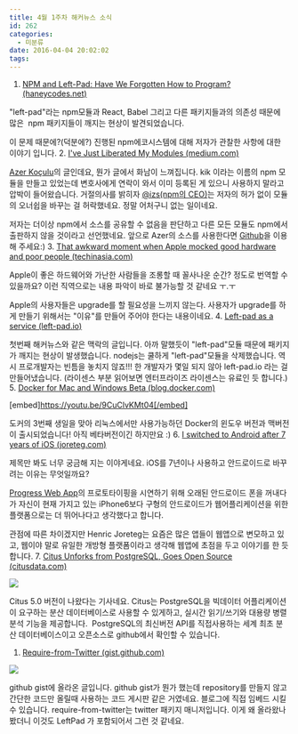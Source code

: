 ```yaml
---
title: 4월 1주차 해커뉴스 소식
id: 262
categories:
  - 미분류
date: 2016-04-04 20:02:02
tags:
---
```


1.  [NPM and Left-Pad: Have We Forgotten How to Program? (haneycodes.net)](http://www.haneycodes.net/npm-left-pad-have-we-forgotten-how-to-program/)

"left-pad"라는 npm모듈과 React, Babel 그리고 다른 패키지들과의 의존성 때문에 많은  npm 패키지들이 깨지는 현상이 발견되었습니다.

이 문제 때문에?(덕분에?) 진행된 npm에코시스템에 대해 저자가 관찰한 사항에 대한 이야기 입니다.
2\. [I've Just Liberated My Modules (medium.com)](https://medium.com/@azerbike/i-ve-just-liberated-my-modules-9045c06be67c)

[Azer Koçulu](https://medium.com/@azerbike)의 글인데요, 뭔가 글에서 화남이 느껴집니다. kik 이라는 이름의 npm 모듈을 만들고 있었는데 변호사에게 연락이 와서 이미 등록된 게 있으니 사용하지 말라고 압박이 들어왔습니다. 거절의사를 밝히자 [@izs(npm의 CEO)](https://twitter.com/izs)는 저자의 허가 없이 모듈의 오너쉽을 바꾸는 걸 허락했네요. 정말 어처구니 없는 일이네요.

저자는 더이상 npm에서 소스를 공유할 수 없음을 판단하고 다른 모든 모듈도 npm에서 출판하지 않을 것이라고 선언했네요. 앞으로 Azer의 소스를 사용한다면 [Github](https://github.com/azer)을 이용해 주세요:)
3\. [That awkward moment when Apple mocked good hardware and poor people (techinasia.com)](https://www.techinasia.com/awkward-moment-apple-mocked-good-hardware-poor-people)

Apple이 좋은 하드웨어와 가난한 사람들을 조롱할 때 꼴사나운 순간? 정도로 번역할 수 있을까요? 이런 직역으로는 내용 파악이 바로 불가능할 것 같네요 ㅜ.ㅜ

Apple의 사용자들은 upgrade를 할 필요성을 느끼지 않는다. 사용자가 upgrade를 하게 만들기 위해서는 "이유"를 만들어 주어야 한다는 내용이네요.
4\. [Left-pad as a service (left-pad.io)](http://left-pad.io/)

첫번째 해커뉴스와 같은 맥락의 글입니다. 아까 말했듯이 "left-pad"모듈 때문에 패키지가 깨지는 현상이 발생했습니다. nodejs는 쿨하게 "left-pad"모듈을 삭제했습니다. 역시 프로개발자는 빈틈을 놓치지 않죠!!! 한 개발자가 몇일 되지 않아 left-pad.io 라는 걸 만들어냈습니다. (라이센스 부분 읽어보면 엔터프라이즈 라이센스는 유료인 듯 합니다.)
5\. [Docker for Mac and Windows Beta (blog.docker.com)](https://blog.docker.com/2016/03/docker-for-mac-windows-beta/)

[embed]https://youtu.be/9CuClvKMt04[/embed]

도커의 3번째 생일을 맞아 리눅스에서만 사용가능하던 Docker의 윈도우 버전과 맥버전이 출시되었습니다! 아직 베타버전이긴 하지만요 :)
6\. [I switched to Android after 7 years of iOS (joreteg.com)](https://joreteg.com/blog/why-i-switched-to-android)

제목만 봐도 너무 궁금해 지는 이야게네요. iOS를 7년이나 사용하고 안드로이드로 바꾸려는 이유는 무엇일까요?

[Progress Web App](https://developers.google.com/web/progressive-web-apps?hl=en)의 프로토타이핑을 시연하기 위해 오래된 안드로이드 폰을 꺼내다가 자신이 현재 가지고 있는 iPhone6보다 구형의 안드로이드가 웹어플리케이션을 위한 플랫폼으로는 더 뛰어나다고 생각했다고 합니다.

관점에 따른 차이겠지만 Henric Joreteg는 요즘은 많은 앱들이 웹앱으로 변모하고 있고, 웹이야 말로 유일한 개방형 플랫폼이라고 생각해 웹앱에 초점을 두고 이야기를 한 듯 합니다.
7\. [Citus Unforks from PostgreSQL, Goes Open Source (citusdata.com)](https://www.citusdata.com/blog/17-ozgun-erdogan/403-citus-unforks-postgresql-goes-open-source)

![](https://www.citusdata.com/sites/default/files/animated_citus.svg)

Citus 5.0 버전이 나왔다는 기사네요. Citus는 PostgreSQL을 빅데이터 어플리케이션이 요구하는 분산 데이터베이스로 사용할 수 있게하고, 실시간 읽기/쓰기와 대용량 병렬분석 기능을 제공합니다.  PostgreSQL의 최신버전 API를 직접사용하는 세계 최초 분산 데이터베이스이고 오픈소스로 github에서 확인할 수 있습니다.

1.  [Require-from-Twitter (gist.github.com)](https://gist.github.com/rauchg/5b032c2c2166e4e36713)

![](https://i.imgur.com/VY6BCZp.png)

github gist에 올라온 글입니다. github gist가 뭔가 했는데 repository를 만들지 않고 간단한 코드만 올릴때 사용하는 코드 게시판 같은 거였네요. 블로그에 직접 임베드 시킬 수 있습니다. require-from-twitter는 twitter 패키지 매니저입니다. 이게 왜 올라왔나 봤더니 이것도 LeftPad 가 포함되어서 그런 것 같네요.